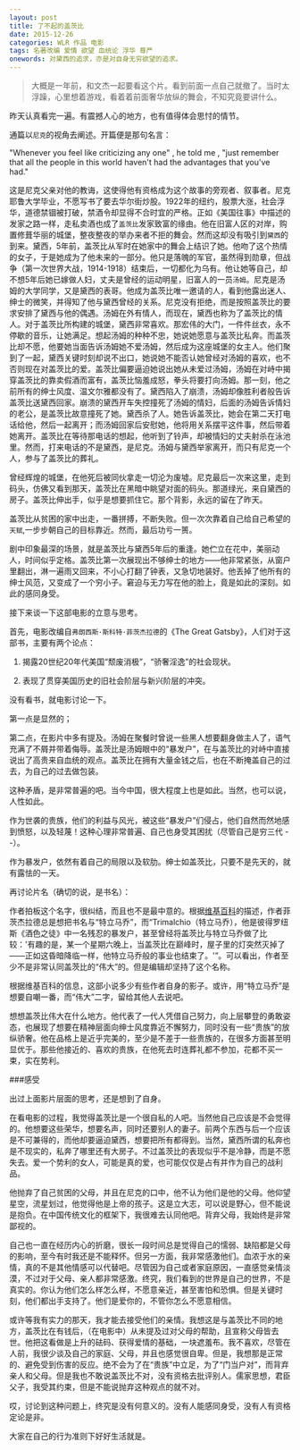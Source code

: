 ```yaml
---
layout: post
title: 了不起的盖茨比
date: 2015-12-26
categories: WLR 作品 电影
tags: 名著改编 爱情 欲望 血统论 浮华 尊严
onewords: 对黛西的追求，亦是对自身无穷欲望的追求。
---
```

> 大概是一年前，和文杰一起要看这个片。看到前面一点自己就撤了。当时太浮躁，心里想着游戏，看着着前面奢华放纵的舞会，不知究竟要讲什么。

昨天认真看完一遍。有震撼人心的地方，也有值得体会思忖的情节。

通篇以`尼克`的视角去阐述。开篇便是那句名言：

"Whenever you feel like criticizing any one" , he told me , "just remember that all the people in this world haven't had the advantages that you've had." 

这是尼克父亲对他的教诲，这使得他有资格成为这个故事的旁观者、叙事者。尼克耶鲁大学毕业，不愿写书了要去华尔街炒股。1922年的纽约，股票大涨，社会浮华，道德禁锢被打破，禁酒令却显得不合时宜的严格。正如《美国往事》中描述的发家之路一样，走私卖酒也成了`盖茨比`发家致富的缘由。他在旧富人区的对岸，购置修葺华丽的城堡，整夜整夜的举办来者不拒的舞会。然而这却没有吸引到`黛西`的到来。黛西，5年前，盖茨比从军时在她家中的舞会上结识了她。他吻了这个热情的女子，于是她成为了他未来的一部分。他只是落魄的军官，虽然得到勋章，但战争（第一次世界大战，1914-1918）结束后，一切都化为乌有。他让她等自己，却不想5年后她已嫁做人妇，丈夫是曾经的运动明星，旧富人的一员`汤姆`。尼克是汤姆的大学同学，又是黛西的表哥。他成为盖茨比唯一邀请的人，看到他露出迷人、绅士的微笑，并得知了他与黛西曾经的关系。尼克没有拒绝，而是按照盖茨比的要求安排了黛西与他的偶遇。汤姆在外有情人，而现在，黛西也称为了盖茨比的情人。对于盖茨比所构建的城堡，黛西非常喜欢。那宏伟的大门，一件件丝衣，永不停歇的音乐，让她满足。想起汤姆的种种不忠，她说她愿意与盖茨比私奔。而盖茨比却不愿，他要她当面告诉汤姆她不爱汤姆，然后成为这座城堡的女主人。他们聚到了一起，黛西关键时刻却说不出口，她说她不能否认她曾经对汤姆的喜欢，也不否则现在对盖茨比的爱。盖茨比偏要逼迫她说出她从未爱过汤姆，汤姆在对峙中揭穿盖茨比的靠卖假酒而富有，盖茨比恼羞成怒，拳头将要打向汤姆。那一刻，他之前所有的绅士风度、温文尔雅都没有了。黛西陷入了崩溃，汤姆却像胜利者般告诉盖茨比送黛西回家。崩溃的黛西开车失控撞死了汤姆的情妇，后面的汤姆告诉情妇的老公，是盖茨比故意撞死了她。黛西杀了人。她告诉盖茨比，她会在第二天打电话给他，然后一起离开；而汤姆回家后安慰她，他将用关系摆平这件事，然后带着她离开。盖茨比在等待那电话的想起，他听到了铃声，却被情妇的丈夫射杀在泳池里。然而，打来电话的不是黛西，是尼克。汤姆与黛西举家离开，而只有尼克一个人，参与了盖茨比的葬礼。

曾经辉煌的城堡，在他死后被同伙拿走一切沦为废墟。尼克最后一次来这里，走到码头，仿佛又看到那天，盖茨比在黑暗中眺望对面的码头。那道绿光，来自黛西的房子。盖茨比伸出手，似乎是想要抓住它。那个背影，永远的留在了昨天。

盖茨比从贫困的家中出走，一番拼搏，不断失败。但一次次靠着自己给自己希望的`天赋`,一步步朝自己的目标靠近。然而，最后功亏一篑。

剧中印象最深的场景，就是盖茨比与黛西5年后的重逢。她伫立在花中，美丽动人，时间似乎定格。盖茨比第一次展现出不够绅士的地方——他非常紧张，从窗户里翻出，淋一遍雨又回来，不小心打翻了钟表，又急切地装好。他丢掉了他所有的绅士风范，又变成了一个穷小子。窘迫与无力写在他的脸上，竟是如此的深刻。如此的感同身受。

接下来谈一下这部电影的立意与思考。

首先，电影改编自`弗朗西斯·斯科特·菲茨杰拉德`的《The Great Gatsby》，人们对于这部书，主要有两个论点：

1. 揭露20世纪20年代美国“颓废消极”，“骄奢淫逸”的社会现状。

2. 表现了贯穿美国历史的旧社会阶层与新兴阶层的冲突。

没有看书，就电影讨论一下。

第一点是显然的；

第二点，在影片中多有提及。汤姆在聚餐时曾说一些黑人想要翻身做主人了，语气充满了不屑并带着侮辱。盖茨比是汤姆眼中的“暴发户”，在与盖茨比的对峙中直接说出了高贵来自血统的观点。盖茨比在拥有大量金钱之后，也在不断掩盖自己的过去，为自己的过去做包装。

这种矛盾，是非常普遍的吧。当今中国，很大程度上也是如此。当然，也可以说，人性如此。

作为世袭的贵族，他们的利益与风光，被这些“暴发户”们侵占，他们自然而然地感到愤怒，以及轻蔑！这种心理非常普遍、自己也身受其困扰（尽管自己是穷三代 - -）。

作为暴发户，依然有着自己的局限以及软肋。绅士如盖茨比，只要不是先天的，就有露怯的一天。

再讨论片名（确切的说，是书名）：

作者拍板这个名字，很纠结，而且也不是最中意的。根据[维基百科](https://zh.wikipedia.org/wiki/%E4%BA%86%E4%B8%8D%E8%B5%B7%E7%9A%84%E7%9B%96%E8%8C%A8%E6%AF%94)的描述，作者菲茨杰拉德总是想把书名与“特立马乔”，而“Trimalchio（特立马乔），他是彼得罗纽斯《酒色之徒》中一名残忍的暴发户，甚至曾经将盖茨比与特立马乔做了比较：'有趣的是，某一个星期六晚上，当盖茨比在巅峰时，屋子里的灯突然灭掉了——正如这昏暗降临一样，他特立马乔般的事业也结束了。'”。可以看出，作者至少不是非常认同盖茨比的“伟大”的。但是编辑却坚持了这个名称。

根据维基百科的信息，这部小说多少有些作者自身的影子。或许，用“特立马乔”是想要自嘲一番，而“伟大”二字，留给其他人去说吧。

想想盖茨比伟大在什么地方。他代表了一代人凭借自己努力，向上层攀登的勇敢姿态，也展现了想要在精神层面向绅士风度靠近不懈努力，同时没有一些“贵族”的放纵骄奢。他在品格上是近乎完美的，至少是不差于一些贵族的，在很多方面甚至明显优于。那些他接近的、喜欢的贵族，在他死去时连葬礼都不参加，花都不买一束，实在势利。

###感受

出过上面影片层面的思考，还是想到了自身。

在看电影的过程，我觉得盖茨比是一个很自私的人吧。当然他自己应该是不会觉得的。他想要这些荣华，想要名声，同时还要别人的妻子。前两个东西与后一个应该是不可兼得的，而他却要逼迫黛西，想要把所有都得到。当然，黛西所谓的私奔也是不现实的，私奔了哪里还有大房子。不过盖茨比的表现似乎不是冷静，而是不愿失去。爱一个势利的女人，可能是真的爱，也可能仅仅是占有并作为自己的战利品。

他抛弃了自己贫困的父母，并且在尼克的口中，他不认为他们是他的父母。他仰望星空，流星划过，他觉得他是上帝的孩子。这是立大志，可以说是野心，但不能说是抱负。在中国传统文化的框架下，我很难去认同他吧。背弃父母，我始终是非常鄙视的。

自己也一直在经历内心的折磨，很长一段时间总是觉得自己的懦弱、缺陷都是父母的影响，至今有时我还是不能释怀。但另一方面，我非常感激他们。血浓于水的亲情，真的不是其他情感可以代替吧。尽管因为自己或者家庭原因，一直感觉亲情淡漠，不过对于父母、亲人都非常感激。终究，我们看到的世界是自己的世界，不是真实的。你认为他们怎么样怎么样，不愿意亲近，甚至害怕和恐惧。但是关键时刻，他们都出手支持了。他们是爱你的，不管你怎么不愿意相信。

或许等我有实力的那天，我才能去接受他们的亲情。我想这是与盖茨比不同的地方，盖茨比在有钱后，（在电影中）从未提及过对父母的帮助，且宣称父母皆去世。他把这看做是上升的砝码、获得爱情的基础，一块遮羞布。我不喜欢，尽管在人前，我很少谈及自己的家庭、父母，并且也感觉很自卑。但是，我想那是正常的、避免受到伤害的反应。绝不会为了在“贵族”中立足，为了“门当户对”，而背弃亲人和父母。但是我也不敢说盖茨比不对，没有资格去批评别人。儒家思想，君臣父子，我受其约束，但是不能说抛弃这种观点的就不对。

哎，讨论到这种问题上，终究是没有何意义的。没有人能感同身受，没有人有资格定论是非。

大家在自己的行为准则下好好生活就是。